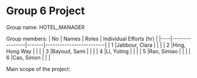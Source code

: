 # Group 6 Project

Group name:
HOTEL_MANAGER

Group members:
| No | Names          | Roles | Individual Efforts (hr) |
|----|----------------|-------|-------------------------|
| 1  |Jabbour, Clara  |       |                         |
| 2  |Hing, Hong Way  |       |                         |
| 3  |Bayoud, Sami    |       |                         |
| 4  |Li, Yuting      |       |                         |
| 5  |Rao, Simiao     |       |                         |
| 6  |Cao, Simon      |       |                         |


Main scope of the project:


